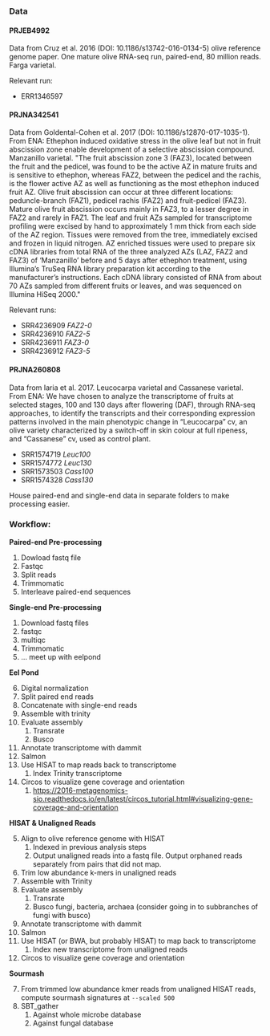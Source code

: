 ### Data

#### PRJEB4992

Data from Cruz et al. 2016 (DOI: 10.1186/s13742-016-0134-5) olive reference genome paper. One mature olive RNA-seq run, paired-end, 80 million reads. Farga varietal.

Relevant run:

+ ERR1346597

#### PRJNA342541

Data from Goldental-Cohen et al. 2017 (DOI: 10.1186/s12870-017-1035-1). From ENA: Ethephon induced oxidative stress in the olive leaf but not in fruit abscission zone enable development of a selective abscission compound. Manzanillo varietal. "The fruit abscission zone 3 (FAZ3), located between the fruit and the pedicel, was found to be the active AZ in mature fruits and is sensitive to ethephon, whereas FAZ2, between the pedicel and the rachis, is the flower active AZ as well as functioning as the most ethephon induced fruit AZ. Olive fruit abscission can occur at three different locations: peduncle-branch (FAZ1), pedicel rachis (FAZ2) and fruit-pedicel (FAZ3). Mature olive fruit abscission occurs mainly in FAZ3, to a lesser degree in FAZ2 and rarely in FAZ1. The leaf and fruit AZs sampled for transcriptome profiling were excised by hand to approximately 1 mm thick from each side of the AZ region. Tissues were removed from the tree, immediately excised and frozen in liquid nitrogen. AZ enriched tissues were used to prepare six cDNA libraries from total RNA of the three analyzed AZs (LAZ, FAZ2 and FAZ3) of ‘Manzanillo’ before and 5 days after ethephon treatment, using Illumina’s TruSeq RNA library preparation kit according to the manufacturer’s instructions. Each cDNA library consisted of RNA from about 70 AZs sampled from different fruits or leaves, and was sequenced on Illumina HiSeq 2000."


Relevant runs:

+ SRR4236909 *FAZ2-0*
+ SRR4236910 *FAZ2-5*
+ SRR4236911 *FAZ3-0*
+ SRR4236912 *FAZ3-5*

#### PRJNA260808

Data from Iaria et al. 2017. Leucocarpa varietal and Cassanese varietal.  From ENA: We have chosen to analyze the transcriptome of fruits at selected stages, 100 and 130 days after flowering (DAF), through RNA-seq approaches, to identify the transcripts and their corresponding expression patterns involved in the main phenotypic change in “Leucocarpa” cv, an olive variety characterized by a switch-off in skin colour at full ripeness, and “Cassanese” cv, used as control plant.

+ SRR1574719 *Leuc100*
+ SRR1574772 *Leuc130*
+ SRR1573503 *Cass100* 
+ SRR1574328 *Cass130*

House paired-end and single-end data in separate folders to make processing easier. 

### Workflow:  

**Paired-end Pre-processing**

1. Dowload fastq file
2. Fastqc
3. Split reads
4. Trimmomatic
5. Interleave paired-end sequences

**Single-end Pre-processing**

1. Download fastq files
2. fastqc
3. multiqc
4. Trimmomatic
5. ... meet up with eelpond

**Eel Pond**

6. Digital normalization
7. Split paired end reads
8. Concatenate with single-end reads
9. Assemble with trinity
10. Evaluate assembly
    1. Transrate
    2. Busco
11. Annotate transcriptome with dammit
12. Salmon
13. Use HISAT to map reads back to transcriptome
    1. Index Trinity transcriptome
14. Circos to visualize gene coverage and orientation 
    1. https://2016-metagenomics-sio.readthedocs.io/en/latest/circos_tutorial.html#visualizing-gene-coverage-and-orientation

 
**HISAT & Unaligned Reads**

5. Align to olive reference genome with HISAT
    1. Indexed in previous analysis steps
    2. Output unaligned reads into a fastq file. Output orphaned reads separately from pairs that did not map.
6. Trim low abundance k-mers in unaligned reads
7. Assemble with Trinity
8. Evaluate assembly
    1. Transrate
    2. Busco fungi, bacteria, archaea (consider going in to subbranches of fungi with busco)
9. Annotate transcriptome with dammit
10. Salmon
11. Use HISAT (or BWA, but probably HISAT) to map back to transcriptome 
    1. Index new transcriptome from unaligned reads
12. Circos to visualize gene coverage and orientation 

**Sourmash**

7. From trimmed low abundance kmer reads from unaligned HISAT reads, compute sourmash signatures at `--scaled 500`
8. SBT_gather
    1. Against whole microbe database
    2. Against fungal database

